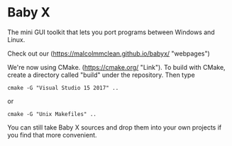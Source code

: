 # Baby X 

The mini GUI toolkit that lets you port programs between Windows
and Linux.
 
Check out our (https://malcolmmclean.github.io/babyx/ "webpages")

We're now using CMake. (https://cmake.org/ "Link"). To build with CMake, create a directory
called "build" under the repository. Then type

```
cmake -G "Visual Studio 15 2017" ..
```

or

```
cmake -G "Unix Makefiles" ..
```

You can still take Baby X sources and drop them into your own
projects if you find that more convenient.

